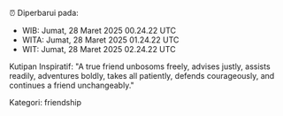 ⏰ Diperbarui pada:
- WIB: Jumat, 28 Maret 2025 00.24.22 UTC
- WITA: Jumat, 28 Maret 2025 01.24.22 UTC
- WIT: Jumat, 28 Maret 2025 02.24.22 UTC

Kutipan Inspiratif:
"A true friend unbosoms freely, advises justly, assists readily, adventures boldly, takes all patiently, defends courageously, and continues a friend unchangeably."


Kategori: friendship

